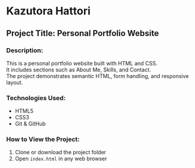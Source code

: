 # Kazutora Hattori

## Project Title: Personal Portfolio Website

### Description:
This is a personal portfolio website built with HTML and CSS.  
It includes sections such as About Me, Skills, and Contact.  
The project demonstrates semantic HTML, form handling, and responsive layout.

### Technologies Used:
- HTML5
- CSS3
- Git & GitHub

### How to View the Project:
1. Clone or download the project folder
2. Open `index.html` in any web browser



